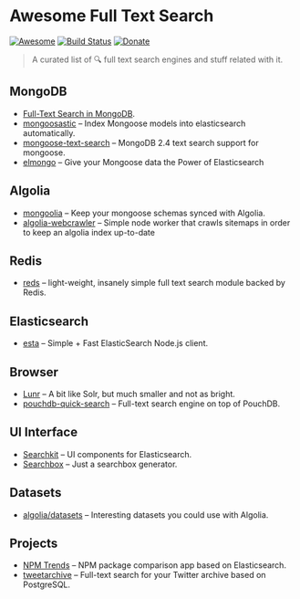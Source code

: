 # Awesome Full Text Search

[![Awesome](https://cdn.rawgit.com/sindresorhus/awesome/d7305f38d29fed78fa85652e3a63e154dd8e8829/media/badge.svg)](https://github.com/Kikobeats/awesome-full-text-search) [![Build Status](https://img.shields.io/travis/Kikobeats/awesome-search-engine/master.svg?style=flat-square)](https://travis-ci.org/Kikobeats/awesome-search-engine) [![Donate](https://img.shields.io/badge/donate-paypal-blue.svg?style=flat-square)](https://paypal.me/kikobeats)

> A curated list of 🔍 full text search engines and stuff related with it.

## MongoDB

 * [Full-Text Search in MongoDB](http://code.tutsplus.com/tutorials/full-text-search-in-mongodb--cms-24835).
 * [mongoosastic](https://github.com/mongoosastic/mongoosastic) – Index Mongoose models into elasticsearch automatically.
 * [mongoose-text-search](https://github.com/aheckmann/mongoose-text-search) – MongoDB 2.4 text search support for mongoose.
 * [elmongo](https://github.com/usesold/elmongo) – Give your Mongoose data the Power of Elasticsearch
 
## Algolia

* [mongoolia](https://github.com/algolia/mongoolia) – Keep your mongoose schemas synced with Algolia.
* [algolia-webcrawler](https://github.com/DeuxHuitHuit/algolia-webcrawler) – Simple node worker that crawls sitemaps in order to keep an algolia index up-to-date

## Redis

 * [reds](https://github.com/tj/reds) – light-weight, insanely simple full text search module backed by Redis.

## Elasticsearch

 * [esta](https://github.com/dwyl/esta) – Simple + Fast ElasticSearch Node.js client.

## Browser

 * [Lunr](http://lunrjs.com) – A bit like Solr, but much smaller and not as bright.
 * [pouchdb-quick-search](https://github.com/nolanlawson/pouchdb-quick-search) – Full-text search engine on top of PouchDB.

## UI Interface

 * [Searchkit](http://www.searchkit.co/) – UI components for Elasticsearch.
 * [Searchbox](https://shipow.github.io/searchbox/) – Just a searchbox generator.

## Datasets

 * [algolia/datasets](https://github.com/algolia/datasets) – Interesting datasets you could use with Algolia.

## Projects

 * [NPM Trends](https://github.com/johnmpotter/npm-trends) – NPM package comparison app based on Elasticsearch.
 * [tweetarchive](https://github.com/paulsmith/tweetarchive) – Full-text search for your Twitter archive based on PostgreSQL.
